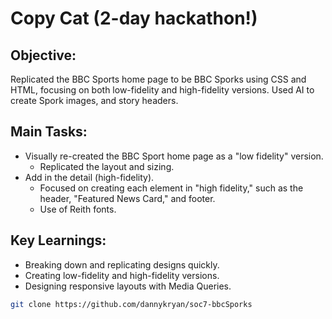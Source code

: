 # Copy Cat (2-day hackathon!)

## Objective:

Replicated the BBC Sports home page to be BBC Sporks using CSS and HTML, focusing on both low-fidelity and high-fidelity versions. Used AI to create Spork images, and story headers.

## Main Tasks:

- Visually re-created the BBC Sport home page as a "low fidelity" version.
  - Replicated the layout and sizing.
- Add in the detail (high-fidelity).
  - Focused on creating each element in "high fidelity," such as the header, "Featured News Card," and footer.
  - Use of Reith fonts.

## Key Learnings:

- Breaking down and replicating designs quickly.
- Creating low-fidelity and high-fidelity versions.
- Designing responsive layouts with Media Queries.

```bash
git clone https://github.com/dannykryan/soc7-bbcSporks
```
